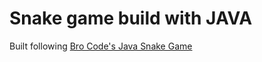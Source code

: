 # Snake game build with JAVA

Built following [Bro Code's Java Snake Game](https://www.youtube.com/watch?v=bI6e6qjJ8JQ)
